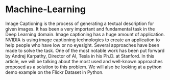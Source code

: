 # Machine-Learning


Image Captioning is the process of generating a textual description for given images. It has been
a very important and fundamental task in the Deep Learning domain. Image captioning has a
huge amount of application. NVIDIA is using image captioning technologies to create an
application to help people who have low or no eyesight.
Several approaches have been made to solve the task. One of the most notable work has been put
forward by Andrej Karpathy, Director of AI, Tesla in his Ph.D. at Stanford. In this article, we
will be talking about the most used and well-known approaches proposed as a solution to this
problem. We will also be looking at a python demo example on the Flickr Dataset in Python.
